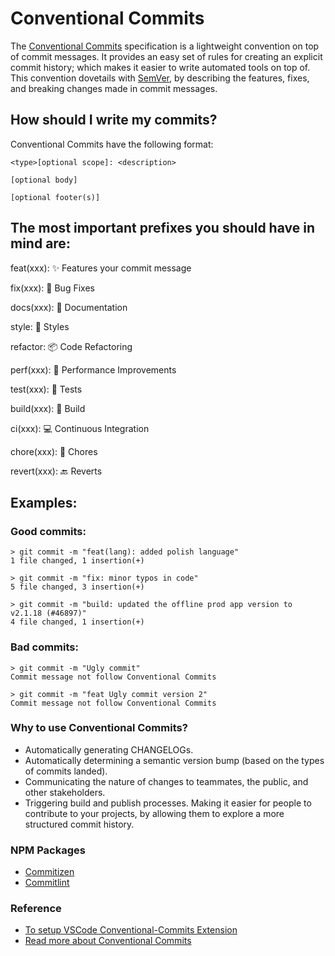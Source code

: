 # Conventional Commits

The [Conventional Commits](https://www.conventionalcommits.org/) specification is a lightweight convention on top of commit messages. It provides an easy set of rules for creating an explicit commit history; which makes it easier to write automated tools on top of. This convention dovetails with [SemVer](https://semver.org/), by describing the features, fixes, and breaking changes made in commit messages.

## How should I write my commits?

Conventional Commits have the following format:

```
<type>[optional scope]: <description>

[optional body]

[optional footer(s)]
```

## The most important prefixes you should have in mind are:

feat(xxx): :sparkles: Features your commit message
	
fix(xxx): :bug: Bug Fixes
	
docs(xxx): :book: Documentation

style: :gem: Styles

refactor: :package: Code Refactoring

perf(xxx): :rocket: Performance Improvements

test(xxx): :rotating_light: Tests

build(xxx): :construction_worker: Build

ci(xxx): :computer: Continuous Integration
    
chore(xxx): :ticket: Chores

revert(xxx): :back: Reverts

## Examples:
### Good commits:

```
> git commit -m "feat(lang): added polish language"
1 file changed, 1 insertion(+)
```

```
> git commit -m "fix: minor typos in code"
5 file changed, 3 insertion(+)
```

```
> git commit -m "build: updated the offline prod app version to v2.1.18 (#46897)"
4 file changed, 1 insertion(+)
```


### Bad commits:
```
> git commit -m "Ugly commit"
Commit message not follow Conventional Commits
```

```
> git commit -m "feat Ugly commit version 2"
Commit message not follow Conventional Commits
```

### Why to use Conventional Commits?

- Automatically generating CHANGELOGs.
- Automatically determining a semantic version bump (based on the types of commits landed).
- Communicating the nature of changes to teammates, the public, and other stakeholders.
- Triggering build and publish processes.
Making it easier for people to contribute to your projects, by allowing them to explore a more structured commit history.


### NPM Packages
- [Commitizen](https://www.npmjs.com/package/commitizen)
- [Commitlint](https://commitlint.js.org/)

### Reference

- [To setup VSCode Conventional-Commits Extension](https://marketplace.visualstudio.com/items?itemName=vivaxy.vscode-conventional-commits)
- [Read more about Conventional Commits](https://medium.com/neudesic-innovation/conventional-commits-a-better-way-78d6785c2e08)
